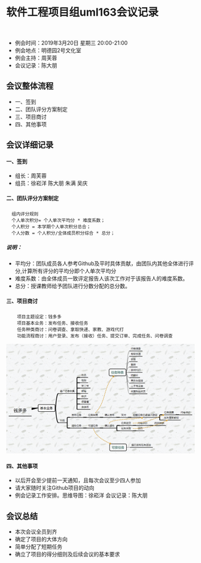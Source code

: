 # 软件工程项目组uml163会议记录 
　　
* 例会时间：2019年3月20日 星期三 20:00-21:00
* 例会地点：明德园2号文化室
* 例会主持：周芙蓉 
* 会议记录：陈大朋
## 会议整体流程
* 一、签到
* 二、团队评分方案制定
* 三、项目商讨
* 四、其他事项


## 会议详细记录
#### 一、签到
* 组长：周芙蓉
* 组员：徐崧洋 陈大朋 朱满 吴庆
#### 二、团队评分方案制定
##### 
	  组内评分规则
      个人单次积分= 个人单次平均分 * 难度系数；
      个人积分 = 本学期个人单次积分总合；
      个人分数 = 个人积分/全体成员积分综合 * 总分；
##### 说明：
* 平均分：团队成员各人参考Github及平时具体贡献，由团队内其他全体进行评分,计算所有评分的平均分即个人单次平均分
* 难度系数：由全体成员一致评定报告人该次工作对于该报告人的难度系数。
* 总分：授课教师给予团队进行分数分配的总分数。
#### 三、项目商讨
##### 
		项目主题设定：钱多多
		项目基本业务：发布任务、接收任务
		任务种类商讨：问卷调查、拿取快递、家教、游戏代打
		功能流程商讨：用户登录、发布（接收）任务、提交订单、完成任务、问卷调查
![money](report/meet-recording/image/money.png)

#### 四、其他事项
* 以后开会至少提前一天通知，且每次会议至少四人参加      
* 请大家随时关注Github项目的动向
* 例会记录工作安排。思维导图：徐崧洋  会议记录：陈大朋

## 会议总结
* 本次会议全员到齐
* 确定了项目的大体方向
* 简单分配了短期任务
* 确立了项目的得分细则及后续会议的基本要求
